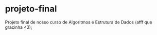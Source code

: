 # projeto-final
Projeto final de nosso curso de Algoritmos e Estrutura de Dados (afff que gracinha <3);

